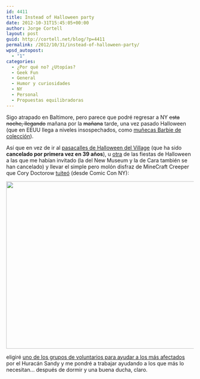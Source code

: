 ```yaml
---
id: 4411
title: Instead of Halloween party
date: 2012-10-31T15:45:05+00:00
author: Jorge Cortell
layout: post
guid: http://cortell.net/blog/?p=4411
permalink: /2012/10/31/instead-of-halloween-party/
wpsd_autopost:
  - "1"
categories:
  - ¿Por qué no? ¿Utopías?
  - Geek Fun
  - General
  - Humor y curiosidades
  - NY
  - Personal
  - Propuestas equilibradoras
---
```

Sigo atrapado en Baltimore, pero parece que podré regresar a NY <del>esta noche, llegando</del> mañana por la <del>mañana</del> tarde, una vez pasado Halloween (que en EEUU llega a niveles insospechados, como <a title="http://www.barbiecollector.com/shop/doll/haunted-beauty-ghost-barbie-doll-w7819" href="http://www.barbiecollector.com/shop/doll/haunted-beauty-ghost-barbie-doll-w7819" target="_blank">muñecas Barbie de colección</a>).

<p title="https://twitter.com/doctorow/status/256847189479919616/photo/1">
  Así que en vez de ir al <a title="http://halloween-nyc.com/" href="http://halloween-nyc.com/" target="_blank">pasacalles de Halloween del Village</a> (que ha sido <strong>cancelado por primera vez en 39 años</strong>), u <a title="http://www.newmuseum.org/calendar/view/new-museum-costume-party" href="http://www.newmuseum.org/calendar/view/new-museum-costume-party" target="_blank">otra</a> de las fiestas de Halloween a las que me habían invitado (la del New Museum y la de Cara también se han cancelado) y llevar el simple pero molón disfraz de MineCraft Creeper que Cory Doctorow <a title="https://twitter.com/doctorow/status/256847189479919616/photo/1" href="https://twitter.com/doctorow/status/256847189479919616/photo/1" target="_blank">tuiteó</a> (desde Comic Con NY):
</p>

<img class="aligncenter" title="Creeper!" src="https://pbs.twimg.com/media/A5CBKHLCEAAjUq3.jpg" alt="" width="600" height="450" />

eligiré <a title="http://www.huffingtonpost.com/2012/10/30/hurricane-sandy-how-to-help_n_2045622.html?1351627814&ncid=edlinkusaolp00000009" href="http://www.huffingtonpost.com/2012/10/30/hurricane-sandy-how-to-help_n_2045622.html?1351627814&ncid=edlinkusaolp00000009" target="_blank">uno de los grupos de voluntarios para ayudar a los más afectados</a> por el Huracán Sandy y me pondré a trabajar ayudando a los que más lo necesitan&#8230; después de dormir y una buena ducha, claro.